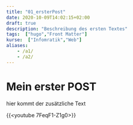 ```yaml
---
title: "01_ersterPost"
date: 2020-10-09T14:02:15+02:00
draft: true
description: "Beschreibung des ersten Textes"
tags:  ["hugo","Front Matter"]
kurse:  ["Infomratik","Web"]
aliases:
    - /a1/
    - /a2/
---
```


# Mein erster POST
hier kommt der zusätzliche Text

  {{<youtube 7FeqF1-Z1g0>}}